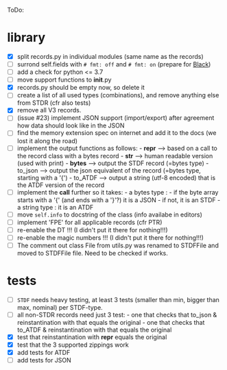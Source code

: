 ToDo:
# library
- [x] split records.py in individual modules (same name as the records)
- [ ] surrond self.fields with `# fmt: off` and `# fmt: on` (prepare for [Black](https://github.com/psf/black))
- [ ] add a check for python <= 3.7
- [ ] move support functions to __init__.py
- [x] records.py should be empty now, so delete it
- [ ] create a list of all used types (combinations), and remove anything else from STDR (cfr also tests)
- [x] remove all V3 records.
- [ ] (issue #23) implement JSON support (import/export) after agreement how data should look like in the JSON
- [ ] find the memory extension spec on internet and add it to the docs (we lost it along the road)
- [ ] implement the output functions as follows:
      - __repr__ --> based on a call to the record class with a bytes record
      - __str__ --> human readable version (used with print)
      - __bytes__ --> output the STDF record (=bytes type)
      - to_json --> output the json equivalent of the record (=bytes type, starting with a '{')
      - to_ATDF --> output a string (utf-8 encoded) that is the ATDF version of the record
- [ ] implement the __call__ further so it takes:
      - a bytes type :
        - if the byte array starts with a '{' (and ends with a '}'?) it is a JSON
        - if not, it is an STDF
      - a string type : it is an ATDF
- [ ] move `self.info` to docstring of the class (info availabe in editors)
- [ ] implement 'FPE' for all applicable records (cfr PTR)
- [ ] re-enable the DT !!! (I didn't put it there for nothing!!!)
- [ ] re-enable the magic numbers !!! (I didn't put it there for nothing!!!)
- [ ] The comment out class File from utils.py was renamed to STDFFile and moved to STDFFile file. Need to be checked if works.

# tests
- [ ] `STDF` needs heavy testing, at least 3 tests (smaller than min, bigger than max, nominal) per STDF-type.
- [ ] all non-STDR records need just 3 test:
      - one that checks that to_json & reinstantination with that equals the original
      - one that checks that to_ATDF & reinstantination with that equals the original
- [x] test that reinstantination with __repr__ equals the original
- [x] test that the 3 supported zippings work
- [x] add tests for ATDF
- [ ] add tests for JSON
